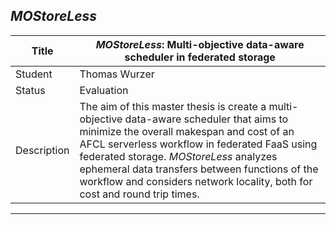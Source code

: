 ##  *MOStoreLess*

| Title | ***MOStoreLess*: Multi-objective data-aware scheduler in federated storage** |
| - | - | 
| Student | Thomas Wurzer | 
| Status | Evaluation | 
| Description | The aim of this master thesis is create a multi-objective data-aware scheduler that aims to minimize the overall makespan and cost of an AFCL serverless workflow in federated FaaS using federated storage. *MOStoreLess* analyzes ephemeral data transfers between functions of the workflow and considers network locality, both for cost and round trip times. ||
---